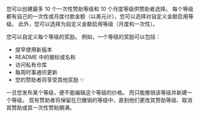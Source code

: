 您可以创建最多 10 个一次性赞助等级和 10 个月度等级供赞助者选择。 每个等级都有自己的一次性或月度付款金额（以美元计），您可以选择对自定义金额启用等级。 此外，您可以选择为自定义金额启用等级（月度和一次性）。

您可以自定义每个等级的奖励。 例如，一个等级的奖励可以包括：
- 提早使用新版本
- README 中的徽标或名称
- 访问私有仓库
- 每周时事通讯更新
- 您的赞助者将享受其他奖励 ✨

一旦您发布某个等级，便不能编辑这个等级的价格。 而只能撤销该等级并新建一个等级。 现有赞助者将保留在已撤销的等级中，直到他们更改其赞助等级、取消其赞助或其一次性赞助期满。
